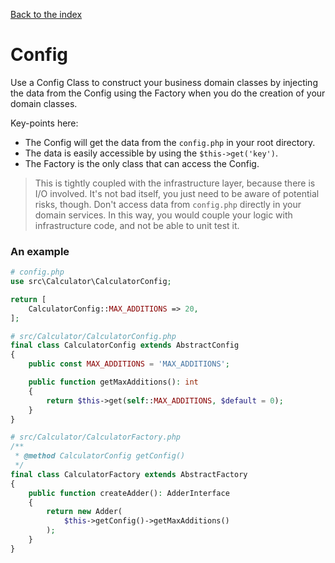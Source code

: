[Back to the index](../documentation)

# Config

Use a Config Class to construct your business domain classes by injecting the data 
from the Config using the Factory when you do the creation of your domain classes.

Key-points here:

- The Config will get the data from the `config.php` in your root directory.
- The data is easily accessible by using the `$this->get('key')`.
- The Factory is the only class that can access the Config.

> This is tightly coupled with the infrastructure layer, because there is I/O involved. 
> It's not bad itself, you just need to be aware of potential risks, though. Don't 
> access data from `config.php` directly in your domain services.
> In this way, you would couple your logic with infrastructure code, and not be able to unit test it.

### An example

```php
# config.php
use src\Calculator\CalculatorConfig;

return [
    CalculatorConfig::MAX_ADDITIONS => 20,
];
```

```php
# src/Calculator/CalculatorConfig.php
final class CalculatorConfig extends AbstractConfig
{
    public const MAX_ADDITIONS = 'MAX_ADDITIONS';

    public function getMaxAdditions(): int
    {
        return $this->get(self::MAX_ADDITIONS, $default = 0);
    }
}
```

```php
# src/Calculator/CalculatorFactory.php
/**
 * @method CalculatorConfig getConfig()
 */
final class CalculatorFactory extends AbstractFactory
{
    public function createAdder(): AdderInterface
    {
        return new Adder(
            $this->getConfig()->getMaxAdditions()
        );
    }
}
```
